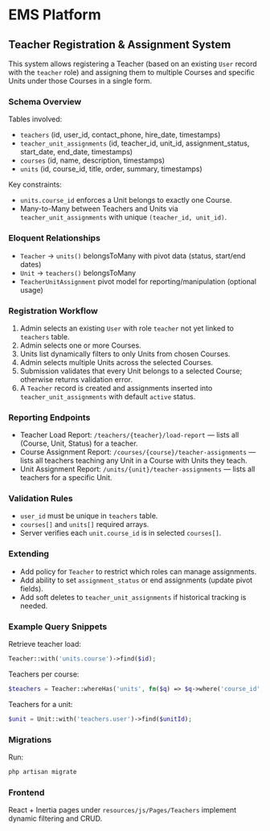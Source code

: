 # EMS Platform

## Teacher Registration & Assignment System

This system allows registering a Teacher (based on an existing `User` record with the `teacher` role) and assigning them to multiple Courses and specific Units under those Courses in a single form.

### Schema Overview

Tables involved:
- `teachers` (id, user_id, contact_phone, hire_date, timestamps)
- `teacher_unit_assignments` (id, teacher_id, unit_id, assignment_status, start_date, end_date, timestamps)
- `courses` (id, name, description, timestamps)
- `units` (id, course_id, title, order, summary, timestamps)

Key constraints:
- `units.course_id` enforces a Unit belongs to exactly one Course.
- Many-to-Many between Teachers and Units via `teacher_unit_assignments` with unique `(teacher_id, unit_id)`.

### Eloquent Relationships
- `Teacher` -> `units()` belongsToMany with pivot data (status, start/end dates)
- `Unit` -> `teachers()` belongsToMany
- `TeacherUnitAssignment` pivot model for reporting/manipulation (optional usage)

### Registration Workflow
1. Admin selects an existing `User` with role `teacher` not yet linked to `teachers` table.
2. Admin selects one or more Courses.
3. Units list dynamically filters to only Units from chosen Courses.
4. Admin selects multiple Units across the selected Courses.
5. Submission validates that every Unit belongs to a selected Course; otherwise returns validation error.
6. A `Teacher` record is created and assignments inserted into `teacher_unit_assignments` with default `active` status.

### Reporting Endpoints
- Teacher Load Report: `/teachers/{teacher}/load-report` — lists all (Course, Unit, Status) for a teacher.
- Course Assignment Report: `/courses/{course}/teacher-assignments` — lists all teachers teaching any Unit in a Course with Units they teach.
- Unit Assignment Report: `/units/{unit}/teacher-assignments` — lists all teachers for a specific Unit.

### Validation Rules
- `user_id` must be unique in `teachers` table.
- `courses[]` and `units[]` required arrays.
- Server verifies each `unit.course_id` is in selected `courses[]`.

### Extending
- Add policy for `Teacher` to restrict which roles can manage assignments.
- Add ability to set `assignment_status` or end assignments (update pivot fields).
- Add soft deletes to `teacher_unit_assignments` if historical tracking is needed.

### Example Query Snippets
Retrieve teacher load:
```php
Teacher::with('units.course')->find($id);
```

Teachers per course:
```php
$teachers = Teacher::whereHas('units', fn($q) => $q->where('course_id', $courseId))->get();
```

Teachers for a unit:
```php
$unit = Unit::with('teachers.user')->find($unitId);
```

### Migrations
Run:
```bash
php artisan migrate
```

### Frontend
React + Inertia pages under `resources/js/Pages/Teachers` implement dynamic filtering and CRUD.
